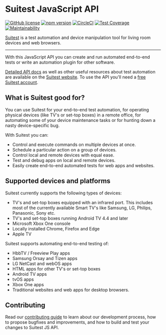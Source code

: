 # Suitest JavaScript API

[![GitHub license](https://img.shields.io/badge/license-MIT-blue.svg)](https://github.com/SuitestAutomation/suitest-js-api/blob/latest/LICENSE)
[![npm version](https://img.shields.io/npm/v/suitest-js-api.svg?style=flat)](https://www.npmjs.com/package/suitest-js-api)
[![CircleCI](https://circleci.com/gh/SuitestAutomation/suitest-js-api/tree/latest.svg?style=shield)](https://circleci.com/gh/SuitestAutomation/suitest-js-api/tree/latest)
[![Test Coverage](https://api.codeclimate.com/v1/badges/02661808dc132b86710d/test_coverage)](https://codeclimate.com/github/SuitestAutomation/suitest-js-api/test_coverage)
[![Maintainability](https://api.codeclimate.com/v1/badges/02661808dc132b86710d/maintainability)](https://codeclimate.com/github/SuitestAutomation/suitest-js-api/maintainability)

[Suitest](https://suite.st) is a test automation and device manipulation tool
for living room devices and web browsers. 

------- 

With this JavaScript API you can create and run automated end-to-end tests
or write an automation plugin for other software.

[Detailed API docs][api docs] as well as other useful
resources about test automation are available on the 
[Suitest website][docs]. To use the API you'll need a
[free Suitest account][registration].

## What is Suitest good for?

You can use Suitest for your end-to-end test automation, for operating physical
devices (like TV's or set-top boxes) in a remote office, for automating some of
your device maintenance tasks or for hunting down a nasty device-specific bug.

With Suitest you can:

- Control and execute commands on multiple devices at once.
- Schedule a particular action on a group of devices.
- Control local and remote devices with equal ease.
- Test and debug apps on local and remote devices.
- Easily create end-to-end automated tests for web apps and websites.

## Supported devices and platforms

Suitest currently supports the following types of devices:

- TV's and set-top boxes equipped with an infrared port. This includes most of
the currently available Smart TV's like Samsung, LG, Philips, Panasonic, Sony
etc.
- TV's and set-top boxes running Android TV 4.4 and later
- Microsoft Xbox One console
- Locally installed Chrome, Firefox and Edge
- Apple TV

Suitest supports automating end-to-end testing of:

- HbbTV / Freeview Play apps
- Samsung Orsay and Tizen apps
- LG NetCast and webOS apps 
- HTML apps for other TV's or set-top boxes
- Android TV apps
- tvOS apps
- Xbox One apps
- Traditional websites and web apps for desktop browsers.

## Contributing

Read our [contributing guide][] to learn about our development process, how to propose
bugfixes and improvements, and how to build and test your changes to Suitest JS API.

[api docs]: https://suite.st/docs/suitest-api/
[docs]: https://suite.st/docs/
[registration]: https://the.suite.st/registration
[contributing guide]: https://github.com/SuitestAutomation/suitest-js-api/blob/master/CONTRIBUTING.md
